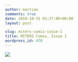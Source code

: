 ```yaml
---
author: martian
comments: true
date: 2010-10-31 01:27:06+00:00
layout: post

slug: miters-comix-issue-1
title: MITERS Comix, Issue 1
wordpress_id: 470
---
```


[![](http://miters.mit.edu/wp-content/uploads/2010/08/miters-comix-issue11.jpg)](http://miters.mit.edu/blog/2010/10/30/miters-comix-issue-1/miters-comix-issue1-2/)
